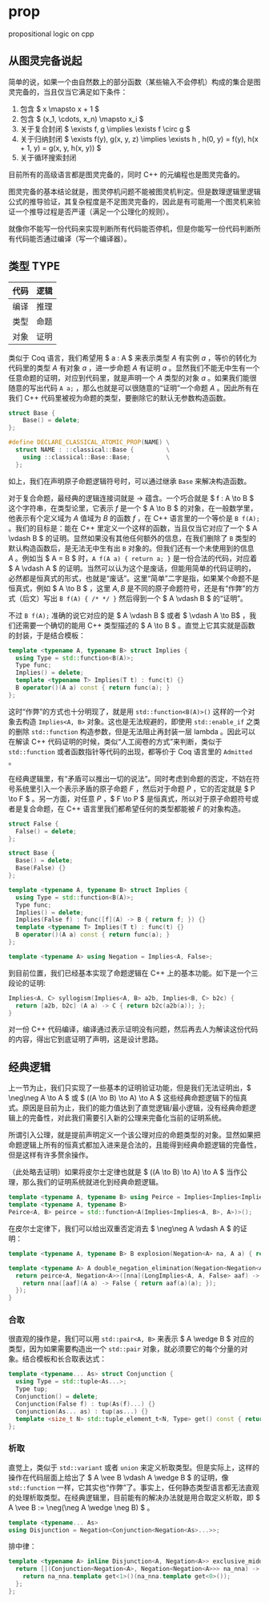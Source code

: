 # prop

propositional logic on cpp

## 从图灵完备说起

简单的说，如果一个由自然数上的部分函数（某些输入不会停机）构成的集合是图灵完备的，当且仅当它满足如下条件：

1. 包含 $ x \mapsto x + 1 $
2. 包含 $ (x_1, \cdots, x_n) \mapsto x_i $
3. 关于复合封闭 $ \exists f, g \implies \exists f \circ g $
4. 关于归纳封闭 $ \exists f(y), g(x, y, z) \implies \exists h , h(0, y) = f(y), h(x + 1, y) = g(x, y, h(x, y)) $
5. 关于循环搜索封闭

目前所有的高级语言都是图灵完备的，同时 C++ 的元编程也是图灵完备的。

图灵完备的基本结论就是，图灵停机问题不能被图灵机判定。但是数理逻辑里逻辑公式的推导验证，其复杂程度是不足图灵完备的，因此是有可能用一个图灵机来验证一个推导过程是否严谨（满足一个公理化的规则）。

就像你不能写一份代码来实现判断所有代码能否停机，但是你能写一份代码判断所有代码能否通过编译（写一个编译器）。

## 类型 TYPE

| 代码 | 逻辑 |
| ---- | ---- |
| 编译 | 推理 |
| 类型 | 命题 |
| 对象 | 证明 |

类似于 Coq 语言，我们希望用 $ a : A $ 来表示类型 $A$ 有实例 $a$ ，等价的转化为代码里的类型 $A$ 有对象 $a$ ，进一步命题 $A$ 有证明 $a$ 。显然我们不能无中生有一个任意命题的证明，对应到代码里，就是声明一个 $A$ 类型的对象 $a$ 。如果我们能很随意的写出代码 ```A a;``` ，那么也就是可以很随意的“证明”一个命题 $A$ 。因此所有在我们 C++ 代码里被视为命题的类型，要删除它的默认无参数构造函数。

```cpp
struct Base {
    Base() = delete;
};

#define DECLARE_CLASSICAL_ATOMIC_PROP(NAME) \
  struct NAME : ::classical::Base {         \
    using ::classical::Base::Base;          \
  };
```

如上，我们在声明原子命题逻辑符号时，可以通过继承 ```Base``` 来解决构造函数。

对于复合命题，最经典的逻辑连接词就是 $\to$ 蕴含。一个巧合就是 $ f : A \to B $ 这个字符串，在类型论里，它表示 $f$ 是一个 $ A \to B $ 的对象，在一般数学里，他表示有个定义域为 $A$ 值域为 $B$ 的函数 $f$ ，在 C++ 语言里的一个等价是 ```B f(A);``` 。我们的目标是：能在 C++ 里定义一个这样的函数，当且仅当它对应了一个 $ A \vdash B $ 的证明。显然如果没有其他任何额外的信息，在我们删除了 ```B``` 类型的默认构造函数后，是无法无中生有出 ```B``` 对象的。但我们还有一个未使用到的信息 $A$ 。例如当 $ A = B $ 时，```A f(A a) { return a; }``` 是一份合法的代码，对应着 $ A \vdash A $ 的证明。当然可以认为这个是废话，但能用简单的代码证明的，必然都是恒真式的形式，也就是“废话”。这里“简单”二字是指，如果某个命题不是恒真式，例如 $ A \to B $ ，这里 $A,B$ 是不同的原子命题符号，还是有“作弊”的方式（后文）写出 ```B f(A) { /* */ }``` 然后得到一个 $ A \vdash B $ 的“证明”。

不过 ```B f(A);``` 准确的说它对应的是 $ A \vdash B $ 或者 $ \vdash A \to B$ ，我们还需要一个确切的能用 C++ 类型描述的 $ A \to B $ 。直觉上它其实就是函数的封装，于是结合模板：

```cpp
template <typename A, typename B> struct Implies {
  using Type = std::function<B(A)>;
  Type func;
  Implies() = delete;
  template <typename T> Implies(T t) : func(t) {}
  B operator()(A a) const { return func(a); }
};
```

这时“作弊”的方式也十分明现了，就是用 ```std::function<B(A)>()``` 这样的一个对象去构造 ```Implies<A, B>``` 对象。这也是无法规避的，即使用 ```std::enable_if``` 之类的删除 ```std::function``` 构造参数，但是无法阻止再封装一层 lambda 。因此可以在解读 C++ 代码证明的时候，类似“人工阅卷的方式”来判断，类似于 ```std::function``` 或者函数指针等代码的出现，都等价于 Coq 语言里的 ```Admitted``` 。

在经典逻辑里，有“矛盾可以推出一切的说法”。同时考虑到命题的否定，不妨在符号系统里引入一个表示矛盾的原子命题 $F$ ，然后对于命题 $P$ ，它的否定就是 $ P \to F $ 。另一方面，对任意 $P$ ，$ F \to P $ 是恒真式，所以对于原子命题符号或者是复合命题，在 C++ 语言里我们都希望任何的类型都能被 $F$ 的对象构造。

```cpp
struct False {
  False() = delete;
};

struct Base {
  Base() = delete;
  Base(False) {}
};

template <typename A, typename B> struct Implies {
  using Type = std::function<B(A)>;
  Type func;
  Implies() = delete;
  Implies(False f) : func([f](A) -> B { return f; }) {}
  template <typename T> Implies(T t) : func(t) {}
  B operator()(A a) const { return func(a); }
};

template <typename A> using Negation = Implies<A, False>;
```

到目前位置，我们已经基本实现了命题逻辑在 C++ 上的基本功能。如下是一个三段论的证明:

```cpp
Implies<A, C> syllogism(Implies<A, B> a2b, Implies<B, C> b2c) {
  return [a2b, b2c] (A a) -> C { return b2c(a2b(a)); };
}
```

对一份 C++ 代码编译，编译通过表示证明没有问题，然后再去人为解读这份代码的内容，得出它到底证明了声明，这是设计思路。

## 经典逻辑

上一节为止，我们只实现了一些基本的证明验证功能，但是我们无法证明出，$ \neg\neg A \to A $ 或 $ ((A \to B) \to A) \to A $ 这些经典命题逻辑下的恒真式。原因是目前为止，我们的能力值达到了直觉逻辑/最小逻辑，没有经典命题逻辑上的完备性，对此我们需要引入新的公理来完备化当前的证明系统。

所谓引入公理，就是提前声明定义一个该公理对应的命题类型的对象。显然如果把命题逻辑上所有的恒真式都加入进来是合法的，且能得到经典命题逻辑的完备性，但是这样有许多赘余操作。

（此处略去证明）如果将皮尔士定律也就是 $ ((A \to B) \to A) \to A $ 当作公理，那么我们的证明系统就进化到经典命题逻辑。

```cpp
template <typename A, typename B> using Peirce = Implies<Implies<Implies<A, B>, A>, A>;
template <typename A, typename B>
Peirce<A, B> peirce = std::function<A(Implies<Implies<A, B>, A>)>();
```

在皮尔士定律下，我们可以给出双重否定消去 $ \neg\neg A \vdash A $ 的证明：

```cpp
template <typename A, typename B> B explosion(Negation<A> na, A a) { return na(a); }

template <typename A> A double_negation_elimination(Negation<Negation<A>> nna) {
  return peirce<A, Negation<A>>([nna](LongImplies<A, A, False> aaf) -> A {
    return nna([aaf](A a) -> False { return aaf(a)(a); });
  });
}
```

### 合取

很直观的操作是，我们可以用 ```std::pair<A, B>``` 来表示 $ A \wedge B $ 对应的类型，因为如果需要构造出一个 ```std::pair``` 对象，就必须要它的每个分量的对象。结合模板和长合取表达式：

```cpp
template <typename... As> struct Conjunction {
  using Type = std::tuple<As...>;
  Type tup;
  Conjunction() = delete;
  Conjunction(False f) : tup(As(f)...) {}
  Conjunction(As... as) : tup(as...) {}
  template <size_t N> std::tuple_element_t<N, Type> get() const { return std::get<N>(tup); }
};
```

### 析取

直觉上，类似于 ```std::variant``` 或者 ```union``` 来定义析取类型。但是实际上，这样的操作在代码层面上给出了 $ A \vee B \vdash A \wedge B $ 的证明，像 ```std::function``` 一样，它其实也“作弊”了。事实上，任何静态类型语言都无法直观的处理析取类型。在经典逻辑里，目前能有的解决办法就是用合取定义析取，即 $ A \vee B := \neg(\neg A \wedge \neg B) $ 。

```cpp
template <typename... As>
using Disjunction = Negation<Conjunction<Negation<As>...>>;
```

排中律：

```cpp
template <typename A> inline Disjunction<A, Negation<A>> exclusive_middle() {
  return [](Conjunction<Negation<A>, Negation<Negation<A>>> na_nna) -> False {
    return na_nna.template get<1>()(na_nna.template get<0>());
  };
};
```
